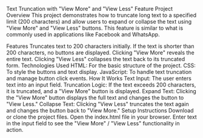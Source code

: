 Text Truncation with "View More" and "View Less" Feature
Project Overview
This project demonstrates how to truncate long text to a specified limit (200 characters) and allow users to expand or collapse the text using "View More" and "View Less" buttons. This feature is similar to what is commonly used in applications like Facebook and WhatsApp.

Features
Truncates text to 200 characters initially.
If the text is shorter than 200 characters, no buttons are displayed.
Clicking "View More" reveals the entire text.
Clicking "View Less" collapses the text back to its truncated form.
Technologies Used
HTML: For the basic structure of the project.
CSS: To style the buttons and text display.
JavaScript: To handle text truncation and manage button click events.
How It Works
Text Input: The user enters text into an input field.
Truncation Logic: If the text exceeds 200 characters, it is truncated, and a "View More" button is displayed.
Expand Text: Clicking the "View More" button displays the full text and changes the button to "View Less."
Collapse Text: Clicking "View Less" truncates the text again and changes the button back to "View More."
Setup Instructions
Download or clone the project files.
Open the index.html file in your browser.
Enter text in the input field to see the "View More" / "View Less" functionality in action.
